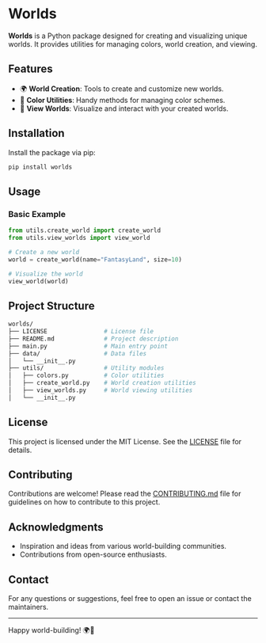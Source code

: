 # Worlds

**Worlds** is a Python package designed for creating and visualizing unique worlds. It provides utilities for managing colors, world creation, and viewing.

## Features

- 🌍 **World Creation**: Tools to create and customize new worlds.
- 🎨 **Color Utilities**: Handy methods for managing color schemes.
- 👀 **View Worlds**: Visualize and interact with your created worlds.

## Installation

Install the package via pip:

```bash
pip install worlds
```

## Usage

### Basic Example

```python
from utils.create_world import create_world
from utils.view_worlds import view_world

# Create a new world
world = create_world(name="FantasyLand", size=10)

# Visualize the world
view_world(world)
```

## Project Structure

```bash
worlds/
├── LICENSE                # License file
├── README.md              # Project description
├── main.py                # Main entry point
├── data/                  # Data files
│   └── __init__.py
├── utils/                 # Utility modules
│   ├── colors.py          # Color utilities
│   ├── create_world.py    # World creation utilities
│   ├── view_worlds.py     # World viewing utilities
│   └── __init__.py
```

## License

This project is licensed under the MIT License. See the [LICENSE](LICENSE) file for details.

## Contributing

Contributions are welcome! Please read the [CONTRIBUTING.md](CONTRIBUTING.md) file for guidelines on how to contribute to this project.

## Acknowledgments

- Inspiration and ideas from various world-building communities.
- Contributions from open-source enthusiasts.

## Contact

For any questions or suggestions, feel free to open an issue or contact the maintainers.

---

Happy world-building! 🌍🎨
